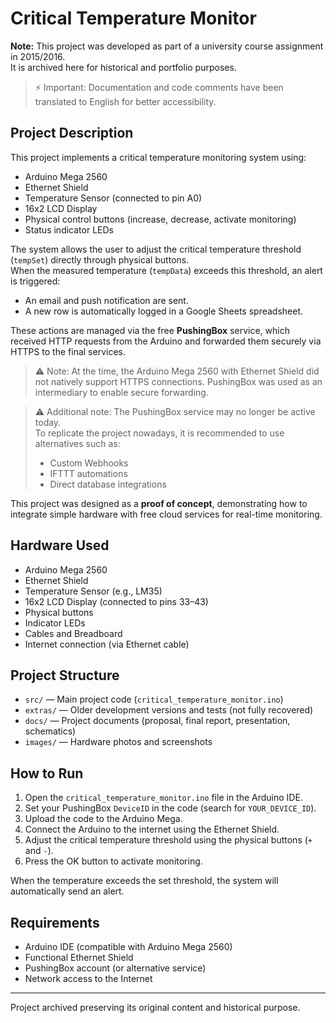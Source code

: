 # Critical Temperature Monitor

**Note:** This project was developed as part of a university course assignment in 2015/2016.  
It is archived here for historical and portfolio purposes.

> ⚡ Important: Documentation and code comments have been translated to English for better accessibility.

## Project Description

This project implements a critical temperature monitoring system using:

- Arduino Mega 2560
- Ethernet Shield
- Temperature Sensor (connected to pin A0)
- 16x2 LCD Display
- Physical control buttons (increase, decrease, activate monitoring)
- Status indicator LEDs

The system allows the user to adjust the critical temperature threshold (`tempSet`) directly through physical buttons.  
When the measured temperature (`tempData`) exceeds this threshold, an alert is triggered:

- An email and push notification are sent.
- A new row is automatically logged in a Google Sheets spreadsheet.

These actions are managed via the free **PushingBox** service, which received HTTP requests from the Arduino and forwarded them securely via HTTPS to the final services.

> ⚠️ Note: At the time, the Arduino Mega 2560 with Ethernet Shield did not natively support HTTPS connections. PushingBox was used as an intermediary to enable secure forwarding.

> ⚠️ Additional note: The PushingBox service may no longer be active today.  
> To replicate the project nowadays, it is recommended to use alternatives such as:
> - Custom Webhooks
> - IFTTT automations
> - Direct database integrations

This project was designed as a **proof of concept**, demonstrating how to integrate simple hardware with free cloud services for real-time monitoring.

## Hardware Used

- Arduino Mega 2560
- Ethernet Shield
- Temperature Sensor (e.g., LM35)
- 16x2 LCD Display (connected to pins 33–43)
- Physical buttons
- Indicator LEDs
- Cables and Breadboard
- Internet connection (via Ethernet cable)

## Project Structure

- `src/` — Main project code (`critical_temperature_monitor.ino`)
- `extras/` — Older development versions and tests (not fully recovered)
- `docs/` — Project documents (proposal, final report, presentation, schematics)
- `images/` — Hardware photos and screenshots

## How to Run

1. Open the `critical_temperature_monitor.ino` file in the Arduino IDE.
2. Set your PushingBox `DeviceID` in the code (search for `YOUR_DEVICE_ID`).
3. Upload the code to the Arduino Mega.
4. Connect the Arduino to the internet using the Ethernet Shield.
5. Adjust the critical temperature threshold using the physical buttons (`+` and `-`).
6. Press the OK button to activate monitoring.

When the temperature exceeds the set threshold, the system will automatically send an alert.

## Requirements

- Arduino IDE (compatible with Arduino Mega 2560)
- Functional Ethernet Shield
- PushingBox account (or alternative service)
- Network access to the Internet

---

Project archived preserving its original content and historical purpose.
